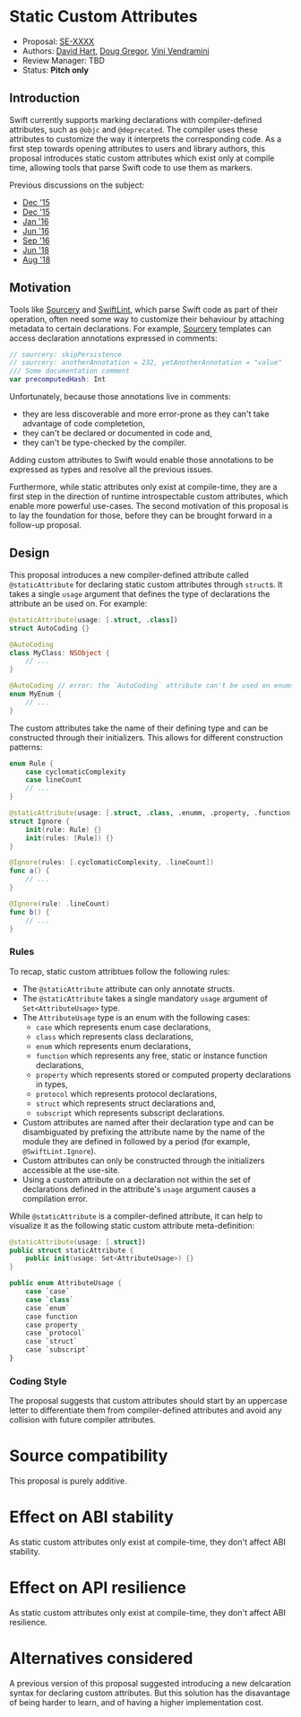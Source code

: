 # Static Custom Attributes

* Proposal: [SE-XXXX](https://github.com/apple/swift-evolution/blob/master/proposals/XXXX-static-custom-attributes.md)
* Authors: [David Hart](https://github.com/hartbit), [Doug Gregor](https://github.com/DougGregor), [Vini Vendramini](http://github.com/vinivendra)
* Review Manager: TBD
* Status: **Pitch only**

## Introduction

Swift currently supports marking declarations with compiler-defined attributes, such as `@objc` and `@deprecated`. The compiler uses these attributes to customize the way it interprets the corresponding code. As a first step towards opening attributes to users and library authors, this proposal introduces static custom attributes which exist only at compile time, allowing tools that parse Swift code to use them as markers.

Previous discussions on the subject:

* [Dec '15](https://forums.swift.org/t/adding-custom-attributes/783)
* [Dec '15](https://forums.swift.org/t/user-defined-attributes-annotations/385)
* [Jan '16](https://forums.swift.org/t/custom-annotation-processors/1050)
* [Jun '16](https://forums.swift.org/t/custom-attribute-in-userland-annotation/2932)
* [Sep '16](https://forums.swift.org/t/java-style-annotations-attributes/4120)
* [Jun '18](https://forums.swift.org/t/custom-attributes/13976)
* [Aug '18](https://forums.swift.org/t/example-of-attributes-with-current-version-of-swift/15662)

## Motivation

Tools like [Sourcery](https://github.com/krzysztofzablocki/Sourcery) and [SwiftLint](https://github.com/realm/SwiftLint), which parse Swift code as part of their operation, often need some way to customize their behaviour by attaching metadata to certain declarations. For example, [Sourcery](https://github.com/krzysztofzablocki/Sourcery) templates can access declaration annotations expressed in comments:

```swift
// sourcery: skipPersistence
// sourcery: anotherAnnotation = 232, yetAnotherAnnotation = "value"
/// Some documentation comment
var precomputedHash: Int
```

Unfortunately, because those annotations live in comments:

* they are less discoverable and more error-prone as they can't take advantage of code completetion,
* they can't be declared or documented in code and,
* they can't be type-checked by the compiler.

Adding custom attributes to Swift would enable those annotations to be expressed as types and resolve all the previous issues.

Furthermore, while static attributes only exist at compile-time, they are a first step in the direction of runtime introspectable custom attributes, which enable more powerful use-cases. The second motivation of this proposal is to lay the foundation for those, before they can be brought forward in a follow-up proposal.

## Design

This proposal introduces a new compiler-defined attribute called `@staticAttribute` for declaring static custom attributes through `struct`s. It takes a single `usage` argument that defines the type of declarations the attribute an be used on. For example:

```swift
@staticAttribute(usage: [.struct, .class])
struct AutoCoding {}

@AutoCoding
class MyClass: NSObject {
    // ...
}

@AutoCoding // error: the `AutoCoding` attribute can't be used on enums
enum MyEnum {
    // ...
}
```

The custom attributes take the name of their defining type and can be constructed through their initializers. This allows for different construction patterns:

```swift
enum Rule {
    case cyclomaticComplexity
    case lineCount
    // ...
}

@staticAttribute(usage: [.struct, .class, .enumm, .property, .function, .subscript])
struct Ignore {
    init(rule: Rule) {}
    init(rules: [Rule]) {}
}

@Ignore(rules: [.cyclomaticComplexity, .lineCount])
func a() {
	// ...
}

@Ignore(rule: .lineCount)
func b() {
	// ...
}
```

### Rules

To recap, static custom attribtues follow the following rules:

* The `@staticAttribute` attribute can only annotate structs.
* The `@staticAttribute` takes a single mandatory `usage` argument of `Set<AttributeUsage>` type.
* The `AttributeUsage` type is an enum with the following cases:
    * `case` which represents enum case declarations,
    * `class` which represents class declarations,
    * `enum` which represents enum declarations,
    * `function` which represents any free, static or instance function declarations,
    * `property` which represents stored or computed property declarations in types,
    * `protocol` which represents protocol declarations,
    * `struct` which represents struct declarations and,
    * `subscript` which represents subscript declarations.
* Custom attributes are named after their declaration type and can be disambiguated by prefixing the attribute name by the name of the module they are defined in followed by a period (for example, `@SwiftLint.Ignore`).
* Custom attributes can only be constructed through the initializers accessible at the use-site.
* Using a custom attribute on a declaration not within the set of declarations defined in the attribute's `usage` argument causes a compilation error.

While `@staticAttribute` is a compiler-defined attribute, it can help to visualize it as the following static custom attribute meta-definition:

```swift
@staticAttribute(usage: [.struct])
public struct staticAttribute {
    public init(usage: Set<AttributeUsage>) {}
}

public enum AttributeUsage {
    case `case`
    case `class`
    case `enum`
    case function
    case property
    case `protocol`
    case `struct`
    case `subscript`
}
```

### Coding Style

The proposal suggests that custom attributes should start by an uppercase letter to differentiate them from compiler-defined attributes and avoid any collision with future compiler attributes.

# Source compatibility

This proposal is purely additive.

# Effect on ABI stability

As static custom attributes only exist at compile-time, they don't affect ABI stability.

# Effect on API resilience

As static custom attributes only exist at compile-time, they don't affect ABI resilience.

# Alternatives considered

A previous version of this proposal suggested introducing a new delcaration syntax for declaring custom attributes. But this solution has the disavantage of being harder to learn, and of having a higher implementation cost.